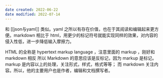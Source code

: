 ```yaml
---
date created: 2022-06-22
date modified: 2022-07-14
---
```


和 [[json与yaml]] 类似。yaml 之所以有存在价值，也在于其阅读和编辑起来更方便。markdown 相比于 html，用更少的标记符号就能实现同样的效果，对内容的侵入性低，进一步降低输入摩擦力。

HTML 的全称是 hypertext markup language ，注意里面的 markup ，刚好和 markdown 相反 所以 Markdown 的意思应该是反标记，因为 markup 是标记。 markup 是内容以上的处理，关注形式，样式，格式等等； 而 markdown 关注内容。所以，他的主要用户也是作者，编辑和文档撰写者。
